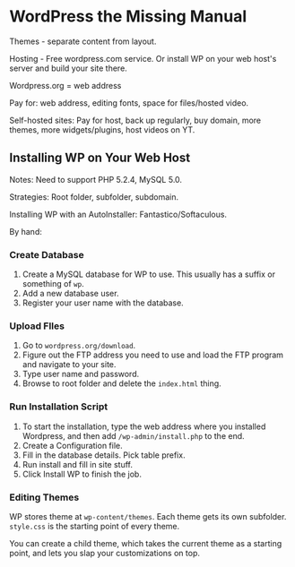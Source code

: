 # WordPress the Missing Manual

Themes - separate content from layout.

Hosting - Free wordpress.com service. Or install WP on your web host's server and build your site there.

Wordpress.org = web address

Pay for: web address, editing fonts, space for files/hosted video.


Self-hosted sites: Pay for host, back up regularly, buy domain, more themes, more widgets/plugins, host videos on YT.

## Installing WP on Your Web Host

Notes: Need to support PHP 5.2.4, MySQL 5.0.

Strategies: Root folder, subfolder, subdomain.

Installing WP with an AutoInstaller: Fantastico/Softaculous.

By hand:

### Create Database

1. Create a MySQL database for WP to use. This usually has a suffix or something of `wp`.
2. Add a new database user.
3. Register your user name with the database.

### Upload FIles

1. Go to `wordpress.org/download`.
2. Figure out the FTP address you need to use and load the FTP program and navigate to your site.
3. Type user name and password.
4. Browse to root folder and delete the `index.html` thing.

### Run Installation Script
1. To start the installation, type the web address where you installed Wordpress, and then add `/wp-admin/install.php` to the end.
2. Create a Configuration file.
3. Fill in the database details. Pick table prefix.
4. Run install and fill in site stuff.
5. Click Install WP to finish the job.

### Editing Themes

WP stores theme at `wp-content/themes`. Each theme gets its own subfolder. `style.css` is the starting point of every theme.

You can create a child theme, which takes the current theme as a starting point, and lets you slap your customizations on top.

